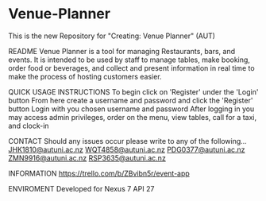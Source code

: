 # Venue-Planner
This is the new Repository for "Creating: Venue Planner" (AUT)

README
	Venue Planner is a tool for managing Restaurants, bars, and events. It is intended to be used by staff to
	manage tables, make booking, order food or beverages, and collect and present information in real time
	to make the process of hosting customers easier.
	
QUICK USAGE INSTRUCTIONS
	To begin click on 'Register' under the 'Login' button
	From here create a username and password and click the 'Register' button
	Login with you chosen username and password
	After logging in you may access admin privileges, order on the menu, view tables, call for a taxi, and clock-in

CONTACT
	Should any issues occur please write to any of the following...
	JHK1810@autuni.ac.nz
	WQT4858@autuni.ac.nz
	PDG0377@autuni.ac.nz
	ZMN9916@autuni.ac.nz
	RSP3635@autuni.ac.nz

INFORMATION
	https://trello.com/b/ZBvibn5r/event-app

ENVIROMENT
	Developed for Nexus 7 API 27
